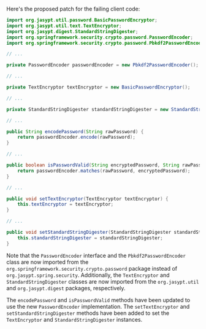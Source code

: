 Here's the proposed patch for the failing client code:
```java
import org.jasypt.util.password.BasicPasswordEncryptor;
import org.jasypt.util.text.TextEncryptor;
import org.jasypt.digest.StandardStringDigester;
import org.springframework.security.crypto.password.PasswordEncoder;
import org.springframework.security.crypto.password.Pbkdf2PasswordEncoder;

// ...

private PasswordEncoder passwordEncoder = new Pbkdf2PasswordEncoder();

// ...

private TextEncryptor textEncryptor = new BasicPasswordEncryptor();

// ...

private StandardStringDigester standardStringDigester = new StandardStringDigester();

// ...

public String encodePassword(String rawPassword) {
    return passwordEncoder.encode(rawPassword);
}

// ...

public boolean isPasswordValid(String encryptedPassword, String rawPassword) {
    return passwordEncoder.matches(rawPassword, encryptedPassword);
}

// ...

public void setTextEncryptor(TextEncryptor textEncryptor) {
    this.textEncryptor = textEncryptor;
}

// ...

public void setStandardStringDigester(StandardStringDigester standardStringDigester) {
    this.standardStringDigester = standardStringDigester;
}
```
Note that the `PasswordEncoder` interface and the `Pbkdf2PasswordEncoder` class are now imported from the `org.springframework.security.crypto.password` package instead of `org.jasypt.spring.security`. Additionally, the `TextEncryptor` and `StandardStringDigester` classes are now imported from the `org.jasypt.util` and `org.jasypt.digest` packages, respectively.

The `encodePassword` and `isPasswordValid` methods have been updated to use the new `PasswordEncoder` implementation. The `setTextEncryptor` and `setStandardStringDigester` methods have been added to set the `TextEncryptor` and `StandardStringDigester` instances.